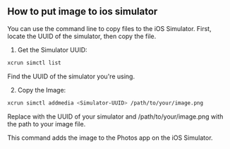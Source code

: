 ## How to put image to ios simulator

You can use the command line to copy files to the iOS Simulator. First, locate the UUID of the simulator, then copy the file.

1. Get the Simulator UUID:

```bash
xcrun simctl list
```

Find the UUID of the simulator you're using.

2. Copy the Image:

```bash
xcrun simctl addmedia <Simulator-UUID> /path/to/your/image.png
```

Replace <Simulator-UUID> with the UUID of your simulator and /path/to/your/image.png with the path to your image file.

This command adds the image to the Photos app on the iOS Simulator.
